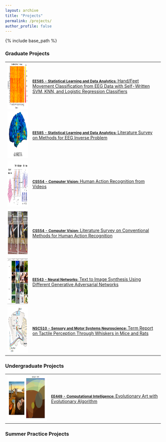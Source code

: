 ```yaml
---
layout: archive
title: "Projects"
permalink: /projects/
author_profile: false
---
```


{% include base_path %}


### Graduate Projects
<table>
  <tr>
    <td><img src="/images/bciproject1.PNG" alt="bciimage" width="200" height="150" /></td>
    <td><a href="../documents/EE553_OPTPROJE__website_.pdf">
                            <strong style="font-size: 1.2vw;" >EE585 - Statistical Learning and Data Analytics:</strong>
                            Hand/Feet Movement Classification from EEG Data with Self-Written SVM, KNN, and Logistic Regression Classifiers
          </a>
    </td>
  </tr>
  <tr>
    <td><img src="/images/eeginverse.PNG" alt="eeginverse" width="200" height="150" /></td>
    <td><a href="../documents/EE553_OPTPROJE__website_.pdf">
                            <strong style="font-size: 1.2vw;" >EE585 - Statistical Learning and Data Analytics:</strong>
                            Literature Survey on Methods for EEG Inverse Problem
          </a>
    </td>
  </tr>
  <tr>
    <td><img src="/images/csproject.PNG" alt="csproject" width="200" height="150" /></td>
    <td><a href="../documents/EE553_OPTPROJE__website_.pdf">
                            <strong style="font-size: 1.2vw;" >CS554 - Computer Vision:</strong>
                            Human Action Recognition from Videos
          </a>
    </td>
  </tr>
  <tr>
    <td><img src="/images/cssurvey.PNG" alt="cssurvey" width="200" height="150" /></td>
    <td><a href="../documents/EE553_OPTPROJE__website_.pdf">
                            <strong style="font-size: 1.2vw;" >CS554 - Computer Vision:</strong>
                            Literature Survey on Conventional Methods for Human Action Recognition
          </a>
    </td>
  </tr>
  <tr>
    <td><img src="/images/nnproject.PNG" alt="nnproject" width="200" height="150" /></td>
    <td><a  href="../documents/EE553_OPTPROJE__website_.pdf">
                            <strong style="font-size: 1.2vw;" >EE543 - Neural Networks:</strong>
                            Text to Image Synthesis Using Different Generative Adversarial Networks
          </a>
    </td>
  </tr>
  <tr>
    <td><img src="/images/nscproject.png" alt="nscproject" width="200" height="150" /></td>
    <td><a  href="../documents/EE553_OPTPROJE__website_.pdf">
                            <strong style="font-size: 1.2vw;" >NSC510 - Sensory and Motor Systems Neuroscience:</strong>
                            Term Report on Tactile Perception Through Whiskers in Mice and Rats
          </a>
    </td>
  </tr>
</table>

### Undergraduate Projects

<table>
  <tr>
    <td><img src="/images/geneticalproject.PNG" alt="geneticalgproject" width="200" height="150" /></td>
    <td><a  href="../documents/EE553_OPTPROJE__website_.pdf">
                            <strong style="font-size: 1.2vw;" >EE449 - Computational Intelligence:</strong>
                            Evolutionary Art with Evolutionary Algorithm
          </a>
    </td>
  </tr>
</table>

                     
### Summer Practice Projects
